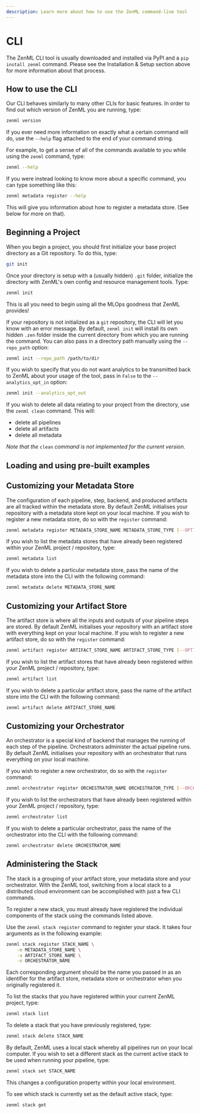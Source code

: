 ```yaml
---
description: Learn more about how to use the ZenML command-line tool
---
```


# CLI

The ZenML CLI tool is usually downloaded and installed via PyPI and a `pip install zenml` command. Please see the Installation & Setup section above for more information about that process.

## How to use the CLI

Our CLI behaves similarly to many other CLIs for basic features. In order to find out which version of ZenML you are running, type:

```bash
zenml version
```

If you ever need more information on exactly what a certain command will do, use the `--help` flag attached to the end of your command string.

For example, to get a sense of all of the commands available to you while using the `zenml` command, type:

```bash
zenml --help
```

If you were instead looking to know more about a specific command, you can type something like this:

```bash
zenml metadata register --help
```

This will give you information about how to register a metadata store. \(See below for more on that\).

## Beginning a Project

When you begin a project, you should first initialize your base project directory as a Git repository. To do this, type:

```bash
git init
```

Once your directory is setup with a \(usually hidden\) `.git` folder, initialize the directory with ZenML's own config and resource management tools. Type:

```bash
zenml init
```

This is all you need to begin using all the MLOps goodness that ZenML provides!

If your repository is not initialized as a `git` repository, the CLI will let you know with an error message. By default, `zenml init` will install its own hidden `.zen` folder inside the current directory from which you are running the command. You can also pass in a directory path manually using the `--repo_path` option:

```bash
zenml init --repo_path /path/to/dir
```

If you wish to specify that you do not want analytics to be transmitted back to ZenML about your usage of the tool, pass in `False` to the `--analytics_opt_in` option:

```bash
zenml init --analytics_opt_out
```

If you wish to delete all data relating to your project from the directory, use the `zenml clean` command. This will:

- delete all pipelines
- delete all artifacts
- delete all metadata

_Note that the_ `clean` _command is not implemented for the current version._

## Loading and using pre-built examples

## Customizing your Metadata Store

The configuration of each pipeline, step, backend, and produced artifacts are all tracked within the metadata store. By default ZenML initialises your repository with a metadata store kept on your local machine. If you wish to register a new metadata store, do so with the `register` command:

```bash
zenml metadata register METADATA_STORE_NAME METADATA_STORE_TYPE [--OPTIONS]
```

If you wish to list the metadata stores that have already been registered within your ZenML project / repository, type:

```bash
zenml metadata list
```

If you wish to delete a particular metadata store, pass the name of the metadata store into the CLI with the following command:

```bash
zenml metadata delete METADATA_STORE_NAME
```

## Customizing your Artifact Store

The artifact store is where all the inputs and outputs of your pipeline steps are stored. By default ZenML initialises your repository with an artifact store with everything kept on your local machine. If you wish to register a new artifact store, do so with the `register` command:

```bash
zenml artifact register ARTIFACT_STORE_NAME ARTIFACT_STORE_TYPE [--OPTIONS]
```

If you wish to list the artifact stores that have already been registered within your ZenML project / repository, type:

```bash
zenml artifact list
```

If you wish to delete a particular artifact store, pass the name of the artifact store into the CLI with the following command:

```bash
zenml artifact delete ARTIFACT_STORE_NAME
```

## Customizing your Orchestrator

An orchestrator is a special kind of backend that manages the running of each step of the pipeline. Orchestrators administer the actual pipeline runs. By default ZenML initialises your repository with an orchestrator that runs everything on your local machine.

If you wish to register a new orchestrator, do so with the `register` command:

```bash
zenml orchestrator register ORCHESTRATOR_NAME ORCHESTRATOR_TYPE [--ORCHESTRATOR_OPTIONS]
```

If you wish to list the orchestrators that have already been registered within your ZenML project / repository, type:

```bash
zenml orchestrator list
```

If you wish to delete a particular orchestrator, pass the name of the orchestrator into the CLI with the following command:

```bash
zenml orchestrator delete ORCHESTRATOR_NAME
```

## Administering the Stack

The stack is a grouping of your artifact store, your metadata store and your orchestrator. With the ZenML tool, switching from a local stack to a distributed cloud environment can be accomplished with just a few CLI commands.

To register a new stack, you must already have registered the individual components of the stack using the commands listed above.

Use the `zenml stack register` command to register your stack. It takes four arguments as in the following example:

```bash
zenml stack register STACK_NAME \
    -m METADATA_STORE_NAME \
    -a ARTIFACT_STORE_NAME \
    -o ORCHESTRATOR_NAME
```

Each corresponding argument should be the name you passed in as an identifier for the artifact store, metadata store or orchestrator when you originally registered it.

To list the stacks that you have registered within your current ZenML project, type:

```bash
zenml stack list
```

To delete a stack that you have previously registered, type:

```bash
zenml stack delete STACK_NAME
```

By default, ZenML uses a local stack whereby all pipelines run on your local computer. If you wish to set a different stack as the current active stack to be used when running your pipeline, type:

```bash
zenml stack set STACK_NAME
```

This changes a configuration property within your local environment.

To see which stack is currently set as the default active stack, type:

```bash
zenml stack get
```
